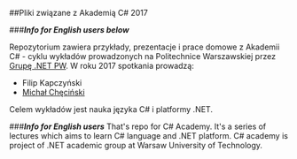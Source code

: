 ##Pliki związane z Akademią C# 2017

###*****Info for English users below*****

Repozytorium zawiera przykłady, prezentacje i prace domowe z Akademii C# - cyklu wykładów prowadzonych na Politechnice Warszawskiej przez [Grupę .NET PW](https://facebook.com/grupadotnet/). W roku 2017 spotkania prowadzą:
- Filip Kapczyński
- [Michał Chęciński](https://michalchecinski.pl/)

Celem wykładów jest nauka języka C# i platformy .NET.


###*****Info for English users*****
That's repo for C# Academy. It's a series of lectures which aims to learn C# language and .NET platform. C# academy is project of .NET academic group at Warsaw University of Technology.